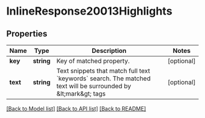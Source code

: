 # InlineResponse20013Highlights

## Properties
Name | Type | Description | Notes
------------ | ------------- | ------------- | -------------
**key** | **string** | Key of matched property. | [optional] 
**text** | **string** | Text snippets that match full text &#x60;keywords&#x60; search.  The matched text will be surrounded by &amp;lt;mark&amp;gt; tags | [optional] 

[[Back to Model list]](../README.md#documentation-for-models) [[Back to API list]](../README.md#documentation-for-api-endpoints) [[Back to README]](../README.md)


